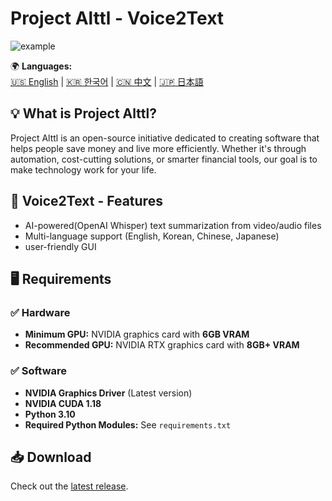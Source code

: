 # Project Alttl - Voice2Text 

![example](example.gif)

🌍 **Languages:**  
[🇺🇸 English](README.md) | [🇰🇷 한국어](README.ko.md) | [🇨🇳 中文](README.zh.md) | [🇯🇵 日本語](README.ja.md)  

## 💡 What is Project Alttl?  
Project Alttl is an open-source initiative dedicated to creating software that helps people save money and live more efficiently. Whether it's through automation, cost-cutting solutions, or smarter financial tools, our goal is to make technology work for your life.  

## 🚀 Voice2Text - Features  
- AI-powered(OpenAI Whisper) text summarization from video/audio files  
- Multi-language support (English, Korean, Chinese, Japanese)  
- user-friendly GUI  

## 🖥️ Requirements  
### ✅ **Hardware**  
- **Minimum GPU:** NVIDIA graphics card with **6GB VRAM**  
- **Recommended GPU:** NVIDIA RTX graphics card with **8GB+ VRAM**  

### ✅ **Software**  
- **NVIDIA Graphics Driver** (Latest version)  
- **NVIDIA CUDA 1.18**  
- **Python 3.10**  
- **Required Python Modules:** See `requirements.txt`  

## 📥 Download
Check out the [latest release](https://github.com/yourusername/project-alttul/releases).  